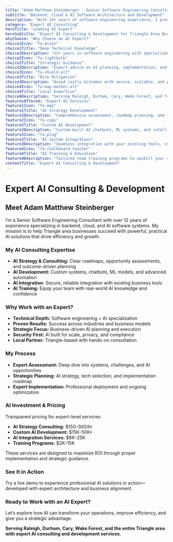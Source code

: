 ```yaml
---
title: "Adam Matthew Steinberger - Senior Software Engineering Consultant"
subtitle: "Backend, Cloud & AI Software Architecture and Development"
description: "With 12+ years of software engineering experience, I provide expert AI consulting, development, and integration services for Triangle area businesses. Specialized in backend, cloud, and AI software architecture."
category: "Expert AI Consulting"
heroTitle: "Leading AI Expert"
heroSubtitle: "Expert AI Consulting & Development for Triangle Area Businesses"
whyChoose: "Why Choose an AI Expert?"
choice1Icon: "fa-brain"
choice1Title: "Deep Technical Knowledge"
choice1Description: "12+ years in software engineering with specialized experience in AI systems and architectures"
choice2Icon: "fa-lightbulb"
choice2Title: "Strategic Guidance"
choice2Description: "Expert advice on AI planning, implementation, and ROI optimization"
choice3Icon: "fa-shield-alt"
choice3Title: "Risk Mitigation"
choice3Description: "Avoid costly mistakes with secure, scalable, and properly designed AI systems"
choice4Icon: "fa-map-marker-alt"
choice4Title: "Local Expertise"
choice4Description: "Serving Raleigh, Durham, Cary, Wake Forest, and Triangle area businesses with hands-on support"
featuresOffered: "Expert AI Services"
feature1Icon: "fa-map"
feature1Title: "AI Strategy Development"
feature1Description: "Comprehensive assessment, roadmap planning, and implementation strategy for your AI goals"
feature2Icon: "fa-cogs"
feature2Title: "Custom AI Development"
feature2Description: "Custom-built AI chatbots, ML systems, and intelligent tools for your specific business needs"
feature3Icon: "fa-plug"
feature3Title: "AI System Integration"
feature3Description: "Seamless integration with your existing tools, systems, and infrastructure"
feature4Icon: "fa-chalkboard-teacher"
feature4Title: "AI Training & Education"
feature4Description: "Tailored team training programs to upskill your staff on AI technologies and applications"
contentTitle: "Expert AI Consulting & Development"
---
```


# Expert AI Consulting & Development

## Meet Adam Matthew Steinberger

I’m a Senior Software Engineering Consultant with over 12 years of experience specializing in backend, cloud, and AI software systems. My mission is to help Triangle area businesses succeed with powerful, practical AI solutions that drive efficiency and growth.

### My AI Consulting Expertise

- **AI Strategy & Consulting:** Clear roadmaps, opportunity assessments, and outcome-driven planning  
- **AI Development:** Custom systems, chatbots, ML models, and advanced automation  
- **AI Integration:** Secure, reliable integration with existing business tools  
- **AI Training:** Equip your team with real-world AI knowledge and confidence  

### Why Work with an Expert?

- **Technical Depth:** Software engineering + AI specialization  
- **Proven Results:** Success across industries and business models  
- **Strategic Focus:** Business-driven AI planning and execution  
- **Security First:** AI built for scale, privacy, and compliance  
- **Local Partner:** Triangle-based with hands-on consultation  

### My Process

- **Expert Assessment:** Deep dive into systems, challenges, and AI opportunities  
- **Strategic Planning:** AI strategy, tech selection, and implementation roadmap  
- **Expert Implementation:** Professional deployment and ongoing optimization  

### AI Investment & Pricing

Transparent pricing for expert-level services:

- **AI Strategy Consulting:** $150–300/hr  
- **Custom AI Development:** $15K–50K+  
- **AI Integration Services:** $8K–25K  
- **Training Programs:** $2K–15K  

These services are designed to maximize ROI through proper implementation and strategic guidance.

### See It in Action

Try a live demo to experience professional AI solutions in action—developed with expert architecture and business alignment.

### Ready to Work with an AI Expert?

Let’s explore how AI can transform your operations, improve efficiency, and give you a strategic advantage.

**Serving Raleigh, Durham, Cary, Wake Forest, and the entire Triangle area with expert AI consulting and development services.**
